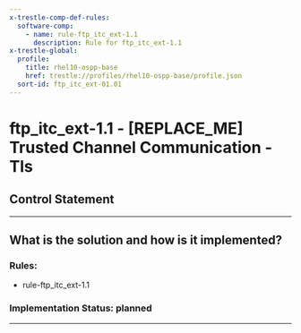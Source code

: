 ```yaml
---
x-trestle-comp-def-rules:
  software-comp:
    - name: rule-ftp_itc_ext-1.1
      description: Rule for ftp_itc_ext-1.1
x-trestle-global:
  profile:
    title: rhel10-ospp-base
    href: trestle://profiles/rhel10-ospp-base/profile.json
  sort-id: ftp_itc_ext-01.01
---
```


# ftp_itc_ext-1.1 - \[REPLACE_ME\] Trusted Channel Communication - Tls

## Control Statement

______________________________________________________________________

## What is the solution and how is it implemented?

<!-- For implementation status enter one of: implemented, partial, planned, alternative, not-applicable -->

<!-- Note that the list of rules under ### Rules: is read-only and changes will not be captured after assembly to JSON -->

<!-- Add control implementation description here for control: ftp_itc_ext-1.1 -->

### Rules:

  - rule-ftp_itc_ext-1.1

### Implementation Status: planned

______________________________________________________________________

